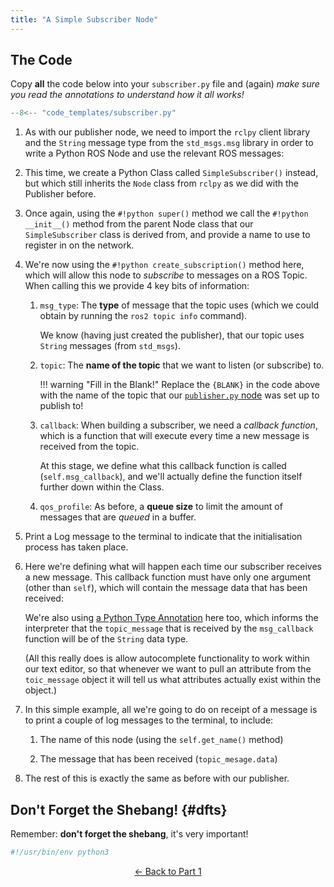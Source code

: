```yaml
---  
title: "A Simple Subscriber Node"  
---
```


## The Code

Copy **all** the code below into your `subscriber.py` file and (again) *make sure you read the annotations to understand how it all works!*

```python title="subscriber.py"
--8<-- "code_templates/subscriber.py"
```

1. As with our publisher node, we need to import the `rclpy` client library and the `String` message type from the `std_msgs.msg` library in order to write a Python ROS Node and use the relevant ROS messages:

2. This time, we create a Python Class called `SimpleSubscriber()` instead, but which still inherits the `Node` class from `rclpy` as we did with the Publisher before.

3. Once again, using the `#!python super()` method we call the `#!python __init__()` method from the parent Node class that our `SimpleSubscriber` class is derived from, and provide a name to use to register in on the network.

4. We're now using the `#!python create_subscription()` method here, which will allow this node to *subscribe* to messages on a ROS Topic. When calling this we provide 4 key bits of information:

    1. `msg_type`: The **type** of message that the topic uses (which we could obtain by running the `ros2 topic info` command).
        
        We know (having just created the publisher), that our topic uses `String` messages (from `std_msgs`).
    
    1. `topic`: The **name of the topic** that we want to listen (or subscribe) to.
        
        !!! warning "Fill in the Blank!"
            Replace the `{BLANK}` in the code above with the name of the topic that our [`publisher.py` node](./publisher.md) was set up to publish to!
    
    1. `callback`: When building a subscriber, we need a *callback function*, which is a function that will execute every time a new message is received from the topic.

        At this stage, we define what this callback function is called (`self.msg_callback`), and we'll actually define the function itself further down within the Class.
    
    1. `qos_profile`: As before, a **queue size** to limit the amount of messages that are *queued* in a buffer. 

5. Print a Log message to the terminal to indicate that the initialisation process has taken place.

6. Here we're defining what will happen each time our subscriber receives a new message. This callback function must have only one argument (other than `self`), which will contain the message data that has been received:

    We're also using [a Python Type Annotation](https://docs.python.org/3/library/typing.html) here too, which informs the interpreter that the `topic_message` that is received by the `msg_callback` function will be of the `String` data type.
    
    (All this really does is allow autocomplete functionality to work within our text editor, so that whenever we want to pull an attribute from the `toic_message` object it will tell us what attributes actually exist within the object.)

7. In this simple example, all we're going to do on receipt of a message is to print a couple of log messages to the terminal, to include: 

    1. The name of this node (using the `self.get_name()` method)

    1. The message that has been received (`topic_mesage.data`)

8. The rest of this is exactly the same as before with our publisher.

## Don't Forget the Shebang! {#dfts}

Remember: **don't forget the shebang**, it's very important!

```python
#!/usr/bin/env python3
```

<p align="center">
  <a href="../../part1#sub_ret">&#8592; Back to Part 1</a>
</p>